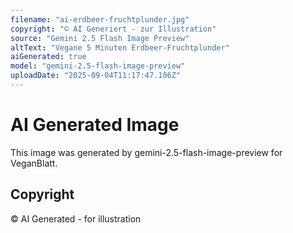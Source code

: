 ```yaml
---
filename: "ai-erdbeer-fruchtplunder.jpg"
copyright: "© AI Generiert - zur Illustration"
source: "Gemini 2.5 Flash Image Preview"
altText: "Vegane 5 Minuten Erdbeer-Fruchtplunder"
aiGenerated: true
model: "gemini-2.5-flash-image-preview"
uploadDate: "2025-09-04T11:17:47.106Z"
---
```


# AI Generated Image

This image was generated by gemini-2.5-flash-image-preview for VeganBlatt.

## Copyright
© AI Generated - for illustration
